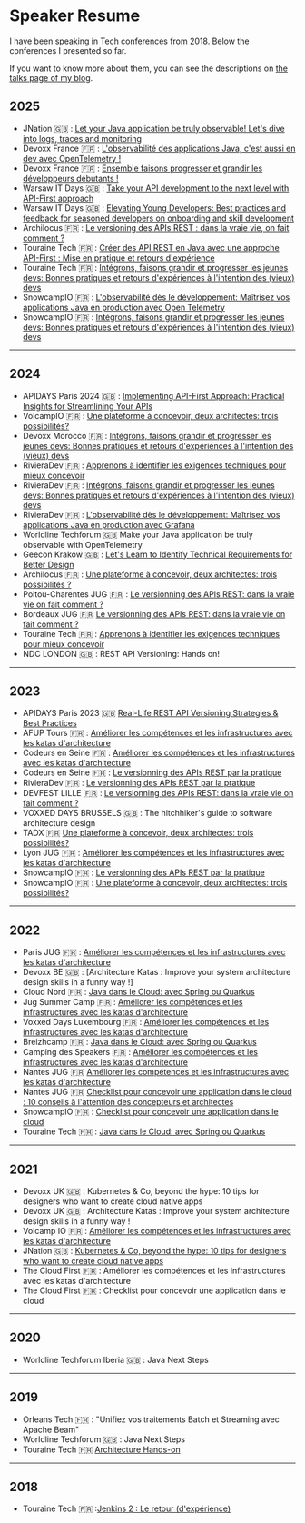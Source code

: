 # Speaker Resume


I have been speaking in Tech conferences from 2018. 
Below the conferences I presented so far.

If you want to know more about them, you can see the descriptions on [the talks page of my blog](/talks).

## 2025

- JNation :gb: : [Let your Java application be truly observable! Let's dive into logs, traces and monitoring ](https://jnation.pt/speakers/)
- Devoxx France :fr: : [L'observabilité des applications Java, c'est aussi en dev avec OpenTelemetry !](https://www.devoxx.fr/agenda-2025/talk/l-observabilite-des-applications-java-c-est-aussi-en-dev-avec-opentelemetry/)
- Devoxx France :fr: : [Ensemble faisons progresser et grandir les développeurs débutants !](https://www.devoxx.fr/agenda-2025/talk/ensemble-faisons-progresser-et-grandir-les-developpeurs-debutants/)
- Warsaw IT Days :gb: : [Take your API development to the next level with API-First approach](https://warszawskiedniinformatyki.pl/)
- Warsaw IT Days :gb: : [Elevating Young Developers: Best practices and feedback for seasoned developers on onboarding and skill development](https://warszawskiedniinformatyki.pl/)
- Archilocus :fr: : [Le versioning des APIs REST : dans la vraie vie, on fait comment ?](https://www.archilocus.tech/2025/03)
- Touraine Tech :fr: : [Créer des API REST en Java avec une approche API-First : Mise en pratique et retours d'expérience](https://touraine.tech/talk/cm24uc0y200f9h2uwddb3cnmx)
- Touraine Tech :fr: : [Intégrons, faisons grandir et progresser les jeunes devs: Bonnes pratiques et retours d'expériences à l'intention des (vieux) devs](https://touraine.tech/talk/clzyec355316b13hp6t3idc94)
- SnowcampIO :fr: : [L'observabilité dès le développement: Maîtrisez vos applications Java en production avec Open Telemetry](https://app.voxxr.in/events/snowcamp25/talks/cm193prwy00np1bi27wnrix4g/details)
- SnowcampIO :fr: : [Intégrons, faisons grandir et progresser les jeunes devs: Bonnes pratiques et retours d'expériences à l'intention des (vieux) devs](https://app.voxxr.in/events/snowcamp25/talks/cm10vtk2w03utodc9o9thx2j1/details)

___

## 2024

- APIDAYS Paris 2024 :gb: : [Implementing API-First Approach: Practical Insights for Streamlining Your APIs](https://www.apidays.global/paris/)
- VolcampIO :fr: : [Une plateforme à concevoir, deux architectes: trois possibilités?](https://www.volcamp.io/talks/24d2t3s1)
- Devoxx Morocco :fr: : [Intégrons, faisons grandir et progresser les jeunes devs: Bonnes pratiques et retours d'expériences à l'intention des (vieux) devs](https://devoxx.ma/speaker/alexandre-touret/)
- RivieraDev :fr: : [Apprenons à identifier les exigences techniques pour mieux concevoir](https://2024.rivieradev.fr/session/219)
- RivieraDev :fr: : [Intégrons, faisons grandir et progresser les jeunes devs: Bonnes pratiques et retours d'expériences à l'intention des (vieux) devs](https://2024.rivieradev.fr/session/258)
- RivieraDev :fr: : [L'observabilité dès le développement: Maîtrisez vos applications Java en production avec Grafana](https://2024.rivieradev.fr/session/205)
- Worldline Techforum :gb: Make your Java application be truly observable with OpenTelemetry
- Geecon Krakow :gb: : [Let's Learn to Identify Technical Requirements for Better Design](https://2024.geecon.org/schedule-day2/)
- Archilocus :fr: : [Une plateforme à concevoir, deux architectes: trois possibilités ?](https://www.archilocus.tech/2024/03)
- Poitou-Charentes JUG :fr: : [Le versionning des APIs REST: dans la vraie vie on fait comment ?](https://www.poitoucharentesjug.org/rencontres/versionning-api-rest)
- Bordeaux JUG :fr: [Le versionning des APIs REST: dans la vraie vie on fait comment ?](http://www.bordeauxjug.org/meetings)
- Touraine Tech :fr: : [Apprenons à identifier les exigences techniques pour mieux concevoir](https://2024.touraine.tech/talk/Ecsm2SrwTZWdYHlAFR4b)
- NDC LONDON :gb: : REST API Versioning: Hands on!

___

## 2023

- APIDAYS Paris 2023 :gb: [Real-Life REST API Versioning Strategies & Best Practices](https://www.apidays.global/paris2023/)
- AFUP Tours :fr: : [Améliorer les compétences et les infrastructures avec les katas d'architecture](https://tours.afup.org/2023/12/21/retrospective-2023/)
- Codeurs en Seine :fr: : [Améliorer les compétences et les infrastructures avec les katas d'architecture](https://archives-codeurs-en-seine.netlify.app/archive-2023/2023/programme/ameliorer-les-competences-et-les-infrastructures-avec-les-katas-darchitecture)
- Codeurs en Seine :fr: : [Le versionning des APIs REST par la pratique](https://archives-codeurs-en-seine.netlify.app/archive-2023/2023/programme/atelier-le-versionning-des-apis-rest-par-la-pratique)
- RivieraDev :fr: : [Le versionning des APIs REST par la pratique](https://2023.rivieradev.fr/session/1134)
- DEVFEST LILLE :fr: : [Le versionning des APIs REST: dans la vraie vie on fait comment ?](https://devfest-lille-2023.web.app/speaker-page-bzA5gGJEX8O2NAvaYvM7apE3NUe2/)
- VOXXED DAYS BRUSSELS :gb: : The hitchhiker's guide to software architecture design
- TADX :fr: [Une plateforme à concevoir, deux architectes: trois possibilités?](https://www.tadx.fr/2023-03-21-36-eme-event)
- Lyon JUG :fr: : [Améliorer les compétences et les infrastructures avec les katas d'architecture](https://lyonjug.org/2023/02/21/architecture-katas-and-microservices.html)
- SnowcampIO :fr: : [Le versionning des APIs REST par la pratique](https://snowcamp2023.sched.com/event/1EOvm/le-versionning-des-apis-rest-par-la-pratique)
- SnowcampIO :fr: : [Une plateforme à concevoir, deux architectes: trois possibilités?](https://snowcamp2023.sched.com/event/1EOw4/une-plateforme-a-concevoir-deux-architectes-trois-possibilites)

___

## 2022

- Paris JUG :fr: : [Améliorer les compétences et les infrastructures avec les katas d'architecture](https://parisjug.org/xwiki/wiki/oldversion/view/Meeting/20221108)
- Devoxx BE  :gb: : [Architecture Katas : Improve your system architecture design skills in a funny way !]
- Cloud Nord :fr: :  [Java dans le Cloud: avec Spring ou Quarkus](https://cloudnord.fr/page20993016.html#rec468946901)
- Jug Summer Camp :fr: : [Améliorer les compétences et les infrastructures avec les katas d'architecture](https://www.jugsummercamp.org/edition/13/presentations/M4PStUHdf6GaOqfOlwOt)
- Voxxed Days Luxembourg :fr: : [Améliorer les compétences et les infrastructures avec les katas d'architecture](https://cfp-voxxed-lux.yajug.org/2022/talk/CRJ-3791/Ameliorer_les_competences_et_les_infrastructures_avec_les_katas_d'architecture.html)
- Breizhcamp :fr: :  [Java dans le Cloud: avec Spring ou Quarkus](https://2022.breizhcamp.org/conference/programme/)
- Camping des Speakers :fr: : [Améliorer les compétences et les infrastructures avec les katas d'architecture](https://2022.camping-speakers.fr/sessions/ameliorer_les_competences_et_les_infrastructures_avec_les_katas_darchitecture/)
- Nantes JUG :fr: [Améliorer les compétences et les infrastructures avec les katas d'architecture](https://nantesjug.org/#/events/2022_03_29)
- Nantes JUG :fr: [Checklist pour concevoir une application dans le cloud : 10 conseils à l'attention des concepteurs et architectes](https://nantesjug.org/#/events/2022_03_29)
- SnowcampIO  :fr: :  [Checklist pour concevoir une application dans le cloud](https://snowcamp2022.sched.com/event/qHP8/checklist-pour-concevoir-une-application-dans-le-cloud-10-conseils-a-lattention-des-concepteurs-et-architectes)
- Touraine Tech :fr: : [Java dans le Cloud: avec Spring ou Quarkus](https://2022.touraine.tech/talk/viqWI7wZa2jpPUo1Vy8y)

___

## 2021

- Devoxx UK :gb: : Kubernetes & Co, beyond the hype: 10 tips for designers who want to create cloud native apps
- Devoxx UK :gb: : Architecture Katas : Improve your system architecture design skills in a funny way !
- Volcamp IO :fr: : [Améliorer les compétences et les infrastructures avec les katas d'architecture](https://2021.volcamp.io/talks/21d2t1s5)
- JNation :gb: : [Kubernetes & Co, beyond the hype: 10 tips for designers who want to create cloud native apps](https://2021.jnation.pt/schedule/)
- The Cloud First :fr: : Améliorer les compétences et les infrastructures avec les katas d'architecture
- The Cloud First :fr: : Checklist pour concevoir une application dans le cloud

___

## 2020

- Worldline Techforum Iberia :gb: : Java Next Steps

___

## 2019

- Orleans Tech :fr: : "Unifiez vos traitements Batch et Streaming avec Apache Beam"
- Worldline Techforum :uk: : Java Next Steps
- Touraine Tech :fr:  [Architecture Hands-on](https://2019.touraine.tech/talk/S9ZLyJUENzGxFWPwUEfz)

___

## 2018

- Touraine Tech :fr: :[Jenkins 2 : Le retour (d'expérience)](https://2018.touraine.tech/agenda.html#2506)



